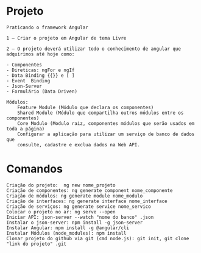 # Projeto
    Praticando o framework Angular 
    
    1 – Criar o projeto em Angular de tema Livre
    
    2 – O projeto deverá utilizar todo o conhecimento de angular que adquirimos até hoje como: 
    
    - Componentes
    - Direticas: ngFor e ngIf
    - Data Binding {{}} e [ ]
    - Event  Binding 
    - Json-Server
    - Formulário (Data Driven)
    
    Módulos:
        Feature Module (Módulo que declara os componentes)
        Shared Module (Módulo que compartilha outros módulos entre os componentes)
        Core Modulo (Modulo raiz, componentes módulos que serão usados em toda a página)
        Configurar a aplicação para utilizar um serviço de banco de dados que
        consulte, cadastre e exclua dados na Web API.


# Comandos
    Criação do projeto:  ng new nome_projeto
    Criação de componentes: ng generate component nome_componente
    Criação de módulos: ng generate module nome_modulo
    Criação de interfaces: ng generate interface nome_interface
    Criação de serviços: ng generate service nome_servico
    Colocar o projeto no ar: ng serve --open
    Iniciar API: json-server --watch "nome do banco" .json
    Instalar o json-server: npm install -g json-server
    Instalar Angular: npm install -g @angular/cli
    Instalar Módulos (node_modules): npm install
    Clonar projeto do github via git (cmd node.js): git init, git clone "link do projeto" .git
